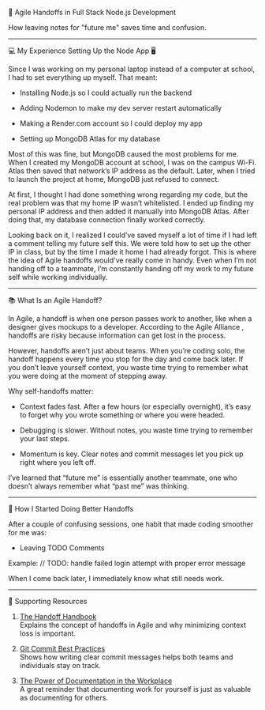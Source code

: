 🔄 Agile Handoffs in Full Stack Node.js Development

How leaving notes for "future me" saves time and confusion.

---

💻 My Experience Setting Up the Node App 🖥️

Since I was working on my personal laptop instead of a computer at school, I had to set everything up myself. That meant:

- Installing Node.js so I could actually run the backend

- Adding Nodemon to make my dev server restart automatically

- Making a Render.com account so I could deploy my app

- Setting up MongoDB Atlas for my database

Most of this was fine, but MongoDB caused the most problems for me. When I created my MongoDB account at school, I was on the campus Wi-Fi. Atlas then saved that network’s IP address as the default. Later, when I tried to launch the project at home, MongoDB just refused to connect.

At first, I thought I had done something wrong regarding my code, but the real problem was that my home IP wasn’t whitelisted. I ended up finding my personal IP address and then added it manually into MongoDB Atlas. After doing that, my database connection finally worked correctly.

Looking back on it, I realized I could’ve saved myself a lot of time if I had left a comment telling my future self this. We were told how to set up the other IP in class, but by the time I made it home I had already forgot. This is where the idea of Agile handoffs would've really come in handy. Even when I’m not handing off to a teammate, I’m constantly handing off my work to my future self while working individually.

---

📚 What Is an Agile Handoff?

In Agile, a handoff is when one person passes work to another, like when a designer gives mockups to a developer. According to the Agile Alliance
, handoffs are risky because information can get lost in the process.

However, handoffs aren’t just about teams. When you’re coding solo, the handoff happens every time you stop for the day and come back later. If you don’t leave yourself context, you waste time trying to remember what you were doing at the moment of stepping away.

Why self-handoffs matter:

- Context fades fast. After a few hours (or especially overnight), it’s easy to forget why you wrote something or where you were headed.

- Debugging is slower. Without notes, you waste time trying to remember your last steps.

- Momentum is key. Clear notes and commit messages let you pick up right where you left off.

I’ve learned that “future me” is essentially another teammate, one who doesn’t always remember what “past me” was thinking.

---

🔧 How I Started Doing Better Handoffs

After a couple of confusing sessions, one habit that made coding smoother for me was:

- Leaving TODO Comments

Example: // TODO: handle failed login attempt with proper error message

When I come back later, I immediately know what still needs work.

---

📖 Supporting Resources

1. [The Handoff Handbook](https://www.aldersonloop.com/blog/the-handoff-handbook-seamless-transitions-through-documentation)  
   Explains the concept of handoffs in Agile and why minimizing context loss is important.  

2. [Git Commit Best Practices](https://dev.to/wallacefreitas/best-practices-to-make-a-good-commit-writing-clean-effective-commit-messages-5eg9)  
   Shows how writing clear commit messages helps both teams and individuals stay on track.  

3. [The Power of Documentation in the Workplace](https://eatyourcareer.com/2024/04/the-power-of-documentation-in-the-workplace/)  
   A great reminder that documenting work for yourself is just as valuable as documenting for others.
